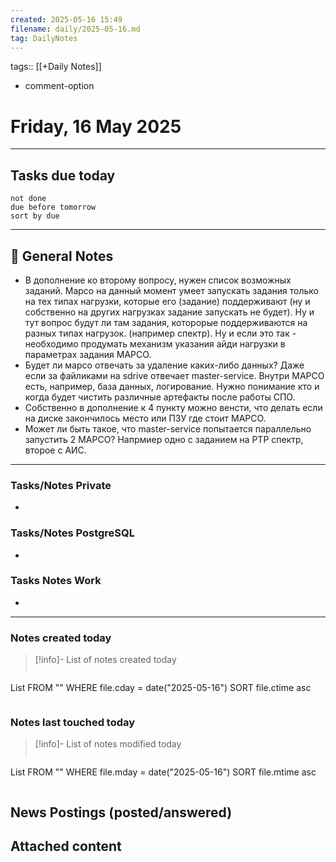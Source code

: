 ```yaml
---
created: 2025-05-16 15:49
filename: daily/2025-05-16.md
tag: DailyNotes
---
```

tags:: [[+Daily Notes]]
- comment-option

# Friday, 16 May 2025

---
## Tasks due today

```tasks
not done
due before tomorrow
sort by due
```

---
## 📝 General Notes
- В дополнение ко второму вопросу, нужен список возможных заданий. Марсо на данный момент умеет запускать задания только на тех типах нагрузки, которые его (задание) поддерживают (ну и собственно на других нагрузках задание запускать не будет). Ну и тут вопрос будут ли там задания, которорые поддерживаются на разных типах нагрузок. (например спектр). Ну и если это так - необходимо продумать механизм указания айди нагрузки в параметрах задания МАРСО.
- Будет ли марсо отвечать за удаление каких-либо данных? Даже если за файликами на sdrive отвечает master-service. Внутри МАРСО есть, например, база данных, логирование. Нужно понимание кто и когда будет чистить различные артефакты после работы СПО.
- Собственно в дополнение к 4 пункту можно венсти, что делать если на диске закончилось место или ПЗУ где стоит МАРСО.
- Может ли быть такое, что master-service попытается параллельно запустить 2 МАРСО? Напрмиер одно с заданием на РТР спектр, второе с АИС.

---

### Tasks/Notes Private
-

### Tasks/Notes PostgreSQL
-

### Tasks Notes Work
-

---
### Notes created today
> [!info]- List of notes created today
> ```dataview
List FROM "" WHERE file.cday = date("2025-05-16") SORT file.ctime asc
>```

### Notes last touched today
> [!info]- List of notes modified today
> ```dataview
List FROM "" WHERE file.mday = date("2025-05-16") SORT file.mtime asc
>```

## News Postings (posted/answered)

## Attached content
